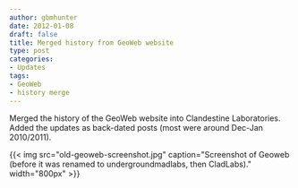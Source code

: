 ```yaml
---
author: gbmhunter
date: 2012-01-08
draft: false
title: Merged history from GeoWeb website
type: post
categories:
- Updates
tags:
- GeoWeb
- history merge
---
```


Merged the history of the GeoWeb website into Clandestine Laboratories. Added the updates as back-dated posts (most were around Dec-Jan 2010/2011).

{{< img src="old-geoweb-screenshot.jpg" caption="Screenshot of Geoweb (before it was renamed to undergroundmadlabs, then CladLabs)."  width="800px" >}}
